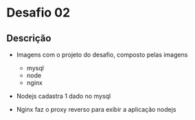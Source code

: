 # Desafio 02

## Descrição

* Imagens com o projeto do desafio, composto pelas imagens
  * mysql
  * node
  * nginx

* Nodejs cadastra 1 dado no mysql

* Nginx faz o proxy reverso para exibir a aplicação nodejs